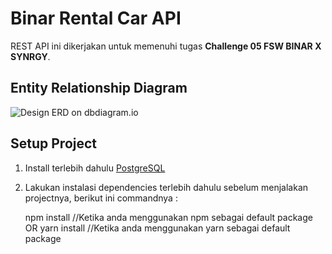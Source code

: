 # Binar Rental Car API

REST API ini dikerjakan untuk memenuhi tugas **Challenge 05 FSW BINAR X SYNRGY**.


## Entity Relationship Diagram

![Design ERD on dbdiagram.io](https://firebasestorage.googleapis.com/v0/b/bcr-rental-car.appspot.com/o/databases%2FDesign%20ERD.png?alt=media)

## Setup Project

1. Install terlebih dahulu [PostgreSQL](https://www.postgresql.org/download/)

2. Lakukan instalasi dependencies terlebih dahulu sebelum menjalakan projectnya, berikut ini commandnya :

   npm install //Ketika anda menggunakan npm sebagai default package
   OR
   yarn install //Ketika anda menggunakan yarn sebagai default package